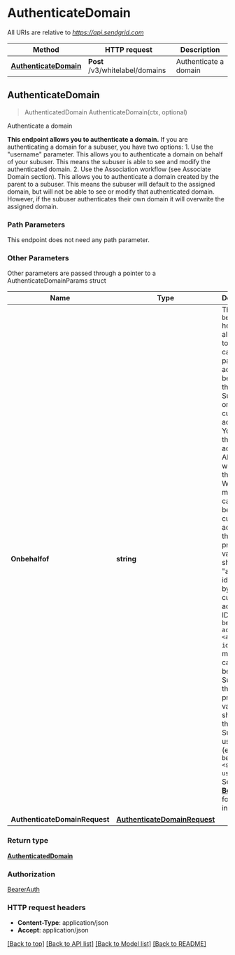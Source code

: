 # AuthenticateDomain

All URIs are relative to *https://api.sendgrid.com*

Method | HTTP request | Description
------------- | ------------- | -------------
[**AuthenticateDomain**](AuthenticateDomain.md#AuthenticateDomain) | **Post** /v3/whitelabel/domains | Authenticate a domain



## AuthenticateDomain

> AuthenticatedDomain AuthenticateDomain(ctx, optional)

Authenticate a domain

**This endpoint allows you to authenticate a domain.**  If you are authenticating a domain for a subuser, you have two options: 1. Use the \"username\" parameter. This allows you to authenticate a domain on behalf of your subuser. This means the subuser is able to see and modify the authenticated domain. 2. Use the Association workflow (see Associate Domain section). This allows you to authenticate a domain created by the parent to a subuser. This means the subuser will default to the assigned domain, but will not be able to see or modify that authenticated domain. However, if the subuser authenticates their own domain it will overwrite the assigned domain.

### Path Parameters

This endpoint does not need any path parameter.

### Other Parameters

Other parameters are passed through a pointer to a AuthenticateDomainParams struct


Name | Type | Description
------------- | ------------- | -------------
**Onbehalfof** | **string** | The `on-behalf-of` header allows you to make API calls from a parent account on behalf of the parent's Subusers or customer accounts. You will use the parent account's API key when using this header. When making a call on behalf of a customer account, the property value should be \"account-id\" followed by the customer account's ID (e.g., `on-behalf-of: account-id <account-id>`). When making a call on behalf of a Subuser, the property value should be the Subuser's username (e.g., `on-behalf-of: <subuser-username>`). See [**On Behalf Of**](https://docs.sendgrid.com/api-reference/how-to-use-the-sendgrid-v3-api/on-behalf-of) for more information.
**AuthenticateDomainRequest** | [**AuthenticateDomainRequest**](AuthenticateDomainRequest.md) | 

### Return type

[**AuthenticatedDomain**](AuthenticatedDomain.md)

### Authorization

[BearerAuth](../README.md#BearerAuth)

### HTTP request headers

- **Content-Type**: application/json
- **Accept**: application/json

[[Back to top]](#) [[Back to API list]](../README.md#documentation-for-api-endpoints)
[[Back to Model list]](../README.md#documentation-for-models)
[[Back to README]](../README.md)

